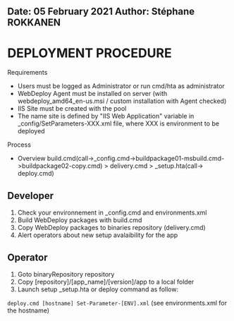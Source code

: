 Date:   05 February 2021
Author: Stéphane ROKKANEN
-------------------------

# DEPLOYMENT PROCEDURE

Requirements
- Users must be logged as Administrator or run cmd/hta as administrator
- WebDeploy Agent must be installed on server (with webdeploy_amd64_en-us.msi / custom installation with Agent checked)
- IIS Site must be created with the pool
- The name site is defined by "IIS Web Application" variable in _config/SetParameters-XXX.xml file, where XXX is environment to be deployed

Process

- Overview build.cmd(call->_config.cmd->buildpackage01-msbuild.cmd->buildpackage02-copy.cmd) 
                > delivery.cmd 
                    > _setup.hta(call-> deploy.cmd)
## Developer
1. Check your environnement in _config.cmd and environments.xml
2. Build WebDeploy packages with build.cmd
3. Copy WebDeploy packages to binaries repository (delivery.cmd)
4. Alert operators about new setup avalaibility for the app

## Operator
1. Goto binaryRepository repository 
2. Copy [repository]/[app_name]/[version]/app to a local folder
3. Launch setup _setup.hta or deploy command as follow:

```deploy.cmd [hostname] Set-Parameter-[ENV].xml``` (see environments.xml for the hostname)
